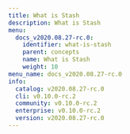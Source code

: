 ```yaml
---
title: What is Stash
description: What is Stash
menu:
  docs_v2020.08.27-rc.0:
    identifier: what-is-stash
    parent: concepts
    name: What is Stash
    weight: 10
menu_name: docs_v2020.08.27-rc.0
info:
  catalog: v2020.08.27-rc.0
  cli: v0.10.0-rc.2
  community: v0.10.0-rc.2
  enterprise: v0.10.0-rc.2
  version: v2020.08.27-rc.0
---
```


